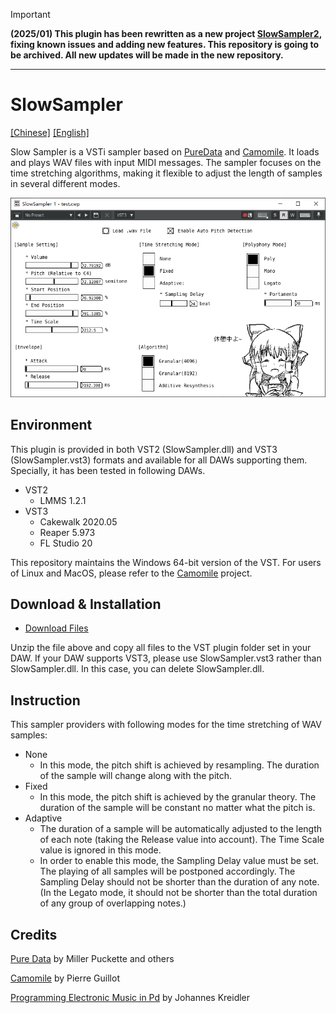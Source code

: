 > [!IMPORTANT]
> **(2025/01) This plugin has been rewritten as a new project [SlowSampler2](https://github.com/chsh2/SlowSampler2), fixing known issues and adding new features. This repository is going to be archived. All new updates will be made in the new repository.**

---

# SlowSampler

[[Chinese]](README.md) [[English]](README_EN.md)

Slow Sampler is a VSTi sampler based on [PureData](https://puredata.info/) and [Camomile](https://github.com/pierreguillot/Camomile). It loads and plays WAV files with input MIDI messages. The sampler focuses on the time stretching algorithms, making it flexible to adjust the length of samples in several different modes.

![](./README.png)

## Environment

This plugin is provided in both VST2 (SlowSampler.dll) and VST3 (SlowSampler.vst3) formats and available for all DAWs supporting them. Specially, it has been tested in following DAWs.

- VST2
  - LMMS 1.2.1
- VST3
  - Cakewalk 2020.05
  - Reaper 5.973
  - FL Studio 20

This repository maintains the Windows 64-bit version of the VST. For users of Linux and MacOS, please refer to the [Camomile](https://github.com/pierreguillot/Camomile) project.

## Download & Installation

- [Download Files](https://github.com/Chaosinism/SlowSampler/releases/)

Unzip the file above and copy all files to the VST plugin folder set in your DAW. If your DAW supports VST3, please use SlowSampler.vst3 rather than SlowSampler.dll. In this case, you can delete SlowSampler.dll.

## Instruction

This sampler providers with following modes for the time stretching of WAV samples:

- None
  - In this mode, the pitch shift is achieved by resampling. The duration of the sample will change along with the pitch.
- Fixed
  - In this mode, the pitch shift is achieved by the granular theory. The duration of the sample will be constant no matter what the pitch is.
- Adaptive
  - The duration of a sample will be automatically adjusted to the length of each note (taking the Release value into account). The Time Scale value is ignored in this mode.
  - In order to enable this mode, the Sampling Delay value must be set. The playing of all samples will be postponed accordingly. The Sampling Delay should not be shorter than the duration of any note. (In the Legato mode, it should not be shorter than the total duration of any group of overlapping notes.)


## Credits

[Pure Data](http://msp.ucsd.edu/software.html) by Miller Puckette and others

[Camomile](https://github.com/pierreguillot/Camomile) by Pierre Guillot

[Programming Electronic Music in Pd](http://www.pd-tutorial.com/) by Johannes Kreidler
